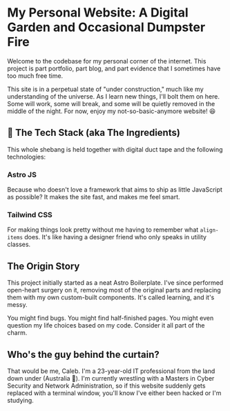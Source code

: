 # My Personal Website: A Digital Garden and Occasional Dumpster Fire

Welcome to the codebase for my personal corner of the internet. This project is part portfolio, part blog, and part evidence that I sometimes have too much free time.

This site is in a perpetual state of "under construction," much like my understanding of the universe. As I learn new things, I'll bolt them on here. Some will work, some will break, and some will be quietly removed in the middle of the night. For now, enjoy my not-so-basic-anymore website! 😆

## 🚀 The Tech Stack (aka The Ingredients)

This whole shebang is held together with digital duct tape and the following technologies:

### Astro JS

Because who doesn't love a framework that aims to ship as little JavaScript as possible? It makes the site fast, and makes me feel smart.

### Tailwind CSS

For making things look pretty without me having to remember what `align-items` does. It's like having a designer friend who only speaks in utility classes.

## The Origin Story

This project initially started as a neat Astro Boilerplate. I've since performed open-heart surgery on it, removing most of the original parts and replacing them with my own custom-built components. It's called learning, and it's messy.

You might find bugs. You might find half-finished pages. You might even question my life choices based on my code. Consider it all part of the charm.

## Who's the guy behind the curtain?

That would be me, Caleb. I'm a 23-year-old IT professional from the land down under (Australia 🐨). I'm currently wrestling with a Masters in Cyber Security and Network Administration, so if this website suddenly gets replaced with a terminal window, you'll know I've either been hacked or I'm studying.
